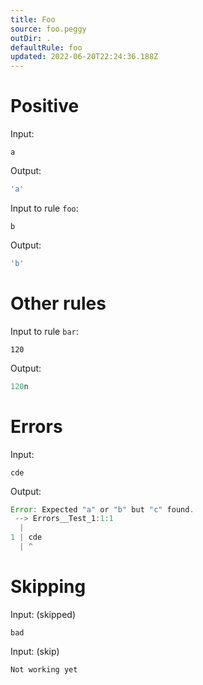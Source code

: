 ```yaml
---
title: Foo
source: foo.peggy
outDir: .
defaultRule: foo
updated: 2022-06-20T22:24:36.188Z
---
```


# Positive

Input:
```
a
```

Output:
```js
'a'
```

Input to rule `foo`:
```
b
```

Output:
```js
'b'
```

# Other rules

Input to rule `bar`:
```
120
```

Output:
```js
120n
```

# Errors

Input:
```
cde
```

Output:
```js
Error: Expected "a" or "b" but "c" found.
 --> Errors__Test_1:1:1
  |
1 | cde
  | ^
```

# Skipping

Input: (skipped)
```
bad
```

Input: (skip)
```
Not working yet
```
